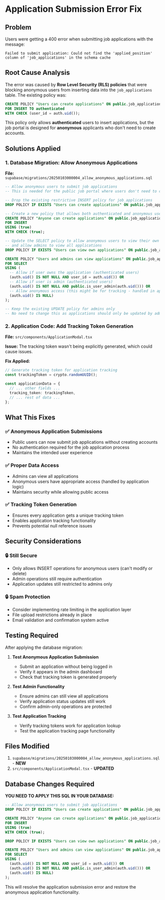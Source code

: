 # Application Submission Error Fix

## Problem
Users were getting a 400 error when submitting job applications with the message:
```
Failed to submit application: Could not find the 'applied_position' column of 'job_applications' in the schema cache
```

## Root Cause Analysis

The error was caused by **Row Level Security (RLS) policies** that were blocking anonymous users from inserting data into the `job_applications` table. The existing policy was:

```sql
CREATE POLICY "Users can create applications" ON public.job_applications
FOR INSERT TO authenticated
WITH CHECK (user_id = auth.uid());
```

This policy only allows **authenticated** users to insert applications, but the job portal is designed for **anonymous** applicants who don't need to create accounts.

## Solutions Applied

### 1. Database Migration: Allow Anonymous Applications

**File:** `supabase/migrations/20250103000004_allow_anonymous_applications.sql`

```sql
-- Allow anonymous users to submit job applications
-- This is needed for the public job portal where users don't need to create accounts

-- Drop the existing restrictive INSERT policy for job_applications
DROP POLICY IF EXISTS "Users can create applications" ON public.job_applications;

-- Create a new policy that allows both authenticated and anonymous users to submit applications
CREATE POLICY "Anyone can create applications" ON public.job_applications
FOR INSERT 
USING (true)
WITH CHECK (true);

-- Update the SELECT policy to allow anonymous users to view their own applications via tracking token
-- and allow admins to view all applications
DROP POLICY IF EXISTS "Users can view own applications" ON public.job_applications;

CREATE POLICY "Users and admins can view applications" ON public.job_applications
FOR SELECT 
USING (
  -- Allow if user owns the application (authenticated users)
  (auth.uid() IS NOT NULL AND user_id = auth.uid()) OR
  -- Allow if user is admin (authenticated users)
  (auth.uid() IS NOT NULL AND public.is_user_admin(auth.uid())) OR
  -- Allow anonymous access (this might be for tracking - handled in application layer)
  (auth.uid() IS NULL)
);

-- Keep the existing UPDATE policy for admins only
-- No need to change this as applications should only be updated by admins
```

### 2. Application Code: Add Tracking Token Generation

**File:** `src/components/ApplicationModal.tsx`

**Issue:** The tracking token wasn't being explicitly generated, which could cause issues.

**Fix Applied:**
```typescript
// Generate tracking token for application tracking
const trackingToken = crypto.randomUUID();

const applicationData = {
  // ... other fields ...
  tracking_token: trackingToken,
  // ... rest of data ...
};
```

## What This Fixes

### ✅ **Anonymous Application Submissions**
- Public users can now submit job applications without creating accounts
- No authentication required for the job application process
- Maintains the intended user experience

### ✅ **Proper Data Access**
- Admins can view all applications
- Anonymous users have appropriate access (handled by application logic)
- Maintains security while allowing public access

### ✅ **Tracking Token Generation**
- Ensures every application gets a unique tracking token
- Enables application tracking functionality
- Prevents potential null reference issues

## Security Considerations

### 🔒 **Still Secure**
- Only allows INSERT operations for anonymous users (can't modify or delete)
- Admin operations still require authentication
- Application updates still restricted to admins only

### 🔒 **Spam Protection**
- Consider implementing rate limiting in the application layer
- File upload restrictions already in place
- Email validation and confirmation system active

## Testing Required

After applying the database migration:

1. **Test Anonymous Application Submission**
   - Submit an application without being logged in
   - Verify it appears in the admin dashboard
   - Check that tracking token is generated properly

2. **Test Admin Functionality**
   - Ensure admins can still view all applications
   - Verify application status updates still work
   - Confirm admin-only operations are protected

3. **Test Application Tracking**
   - Verify tracking tokens work for application lookup
   - Test the application tracking page functionality

## Files Modified

1. `supabase/migrations/20250103000004_allow_anonymous_applications.sql` - **NEW**
2. `src/components/ApplicationModal.tsx` - **UPDATED**

## Database Changes Required

**YOU NEED TO APPLY THIS SQL IN YOUR DATABASE:**

```sql
-- Allow anonymous users to submit job applications
DROP POLICY IF EXISTS "Users can create applications" ON public.job_applications;

CREATE POLICY "Anyone can create applications" ON public.job_applications
FOR INSERT 
USING (true)
WITH CHECK (true);

DROP POLICY IF EXISTS "Users can view own applications" ON public.job_applications;

CREATE POLICY "Users and admins can view applications" ON public.job_applications
FOR SELECT 
USING (
  (auth.uid() IS NOT NULL AND user_id = auth.uid()) OR
  (auth.uid() IS NOT NULL AND public.is_user_admin(auth.uid())) OR
  (auth.uid() IS NULL)
);
```

This will resolve the application submission error and restore the anonymous application functionality.